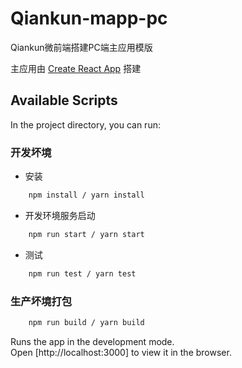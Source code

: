 # Qiankun-mapp-pc
Qiankun微前端搭建PC端主应用模版

主应用由 [Create React App](https://github.com/facebook/create-react-app) 搭建

## Available Scripts
In the project directory, you can run:

### 开发坏境
* 安装 
```sh
    npm install / yarn install
``` 

* 开发环境服务启动
```sh
    npm run start / yarn start
``` 

* 测试
```sh
    npm run test / yarn test
```

### 生产坏境打包

```sh
    npm run build / yarn build
``` 

Runs the app in the development mode.<br />
Open [http://localhost:3000] to view it in the browser.